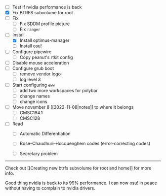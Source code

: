 

- [ ] Test if nvidia performance is back
- [x] Fix BTRFS subvolume for root
- [ ] Fix
	- [ ] Fix SDDM profile picture
	- [ ] Fix `ranger`
- [ ] Install
	- [x] Install optimus-manager
	- [ ] Install osu!
- [ ] Configure pipewire 
	- [ ] Copy peanut's rtkit config
- [ ] Disable mouse acceleration
- [ ] Configure grub boot
	- [ ] remove vendor logo
	- [ ] log level 3
- [ ] Start configuring `eww`
	- [ ] add two more workspaces for polybar
	- [ ] change names
	- [ ] change icons
- [ ] Move  november 8 [[2022-11-08|notes]] to where it belongs
	- [ ] CMSC194.1
	- [ ] CMSC128
- [ ] Read
	- [ ] Automatic Differentiation
	- [ ] Bose–Chaudhuri–Hocquenghem codes (error-correcting codes)
	- [ ] Secretary problem
	

---

Check out [[Creating new btrfs subvolume for root and home]] for more info.

Good thing nvidia is back to its 99% performance. I can now osu! in peace without having to complain to nvidia drivers.